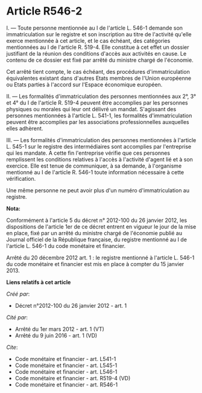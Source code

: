 # Article R546-2

I. ― Toute personne mentionnée au I de l'article L. 546-1 demande son immatriculation sur le registre et son inscription au
titre de l'activité qu'elle exerce mentionnée à cet article, et le cas échéant, des catégories mentionnées au I de l'article
R. 519-4. Elle constitue à cet effet un dossier justifiant de la réunion des conditions d'accès aux activités en cause. Le
contenu de ce dossier est fixé par arrêté du ministre chargé de l'économie. 

Cet arrêté tient compte, le cas échéant, des procédures d'immatriculation équivalentes existant dans d'autres Etats membres
de l'Union européenne ou Etats parties à l'accord sur l'Espace économique européen. 

II. ― Les formalités d'immatriculation des personnes mentionnées aux 2°, 3° et 4° du I de l'article R. 519-4 peuvent être
accomplies par les personnes physiques ou morales qui leur ont délivré un mandat. S'agissant des personnes mentionnées à
l'article L. 541-1, les formalités d'immatriculation peuvent être accomplies par les associations professionnelles auxquelles
elles adhèrent. 

III. ― Les formalités d'immatriculation des personnes mentionnées à l'article L. 545-1 sur le registre des intermédiaires
sont accomplies par l'entreprise qui les mandate. A cette fin l'entreprise vérifie que ces personnes remplissent les
conditions relatives à l'accès à l'activité d'agent lié et à son exercice. Elle est tenue de communiquer, à sa demande, à
l'organisme mentionné au I de l'article R. 546-1 toute information nécessaire à cette vérification. 

Une même personne ne peut avoir plus d'un numéro d'immatriculation au registre.

**Nota:**

Conformément à l'article 5 du décret n° 2012-100 du 26 janvier 2012, les dispositions de l'article 1er de ce décret entrent
en vigueur le jour de la mise en place, fixé par un arrêté du ministre chargé de l'économie publié au Journal officiel de la
République française, du registre mentionné au I de l'article L. 546-1 du code monétaire et financier.

Arrêté du 20 décembre 2012 art. 1 : le registre mentionné à l'article L. 546-1 du code monétaire et financier est mis en
place à compter du 15 janvier 2013.

**Liens relatifs à cet article**

_Créé par_:

  - Décret n°2012-100 du 26 janvier 2012 - art. 1

_Cité par_:

  - Arrêté du 1er mars 2012 - art. 1 (VT)
  - Arrêté du 9 juin 2016 - art. 1 (VD)

_Cite_:

  - Code monétaire et financier - art. L541-1
  - Code monétaire et financier - art. L545-1
  - Code monétaire et financier - art. L546-1
  - Code monétaire et financier - art. R519-4 (VD)
  - Code monétaire et financier - art. R546-1
